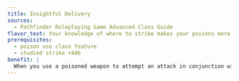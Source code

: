 ```yaml
---
title: Insightful Delivery
sources:
  - Pathfinder Roleplaying Game Advanced Class Guide
flavor_text: Your knowledge of where to strike makes your poisons more deadly.
prerequisites:
  - poison use class feature
  - studied strike +4d6
benefit: |
  When you use a poisoned weapon to attempt an attack in conjunction with studied strike, the DC to resist the poison increases by half the number of your studied strike dice.
---
```


